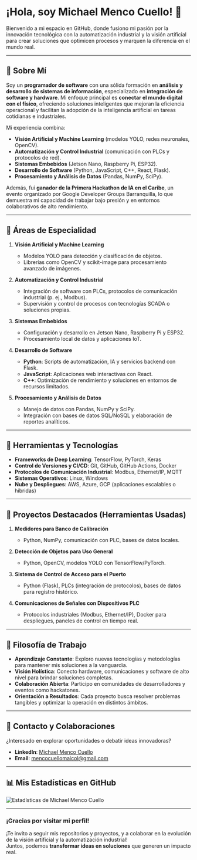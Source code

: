 # ¡Hola, soy Michael Menco Cuello! 👋

Bienvenido a mi espacio en GitHub, donde fusiono mi pasión por la innovación tecnológica con la automatización industrial y la visión artificial para crear soluciones que optimicen procesos y marquen la diferencia en el mundo real.

---

## 🚀 Sobre Mí

Soy un **programador de software** con una sólida formación en **análisis y desarrollo de sistemas de información**, especializado en **integración de software y hardware**. Mi enfoque principal es **conectar el mundo digital con el físico**, ofreciendo soluciones inteligentes que mejoran la eficiencia operacional y facilitan la adopción de la inteligencia artificial en tareas cotidianas e industriales.

Mi experiencia combina:
- **Visión Artificial y Machine Learning** (modelos YOLO, redes neuronales, OpenCV).  
- **Automatización y Control Industrial** (comunicación con PLCs y protocolos de red).  
- **Sistemas Embebidos** (Jetson Nano, Raspberry Pi, ESP32).  
- **Desarrollo de Software** (Python, JavaScript, C++, React, Flask).  
- **Procesamiento y Análisis de Datos** (Pandas, NumPy, SciPy).

Además, fui **ganador de la Primera Hackathon de IA en el Caribe**, un evento organizado por Google Developer Groups Barranquilla, lo que demuestra mi capacidad de trabajar bajo presión y en entornos colaborativos de alto rendimiento.

---

## 📌 Áreas de Especialidad

1. **Visión Artificial y Machine Learning**  
   - Modelos YOLO para detección y clasificación de objetos.  
   - Librerías como OpenCV y scikit-image para procesamiento avanzado de imágenes.

2. **Automatización y Control Industrial**  
   - Integración de software con PLCs, protocolos de comunicación industrial (p. ej., Modbus).  
   - Supervisión y control de procesos con tecnologías SCADA o soluciones propias.

3. **Sistemas Embebidos**  
   - Configuración y desarrollo en Jetson Nano, Raspberry Pi y ESP32.  
   - Procesamiento local de datos y aplicaciones IoT.

4. **Desarrollo de Software**  
   - **Python**: Scripts de automatización, IA y servicios backend con Flask.  
   - **JavaScript**: Aplicaciones web interactivas con React.  
   - **C++**: Optimización de rendimiento y soluciones en entornos de recursos limitados.

5. **Procesamiento y Análisis de Datos**  
   - Manejo de datos con Pandas, NumPy y SciPy.  
   - Integración con bases de datos SQL/NoSQL y elaboración de reportes analíticos.

---

## 🔧 Herramientas y Tecnologías

- **Frameworks de Deep Learning**: TensorFlow, PyTorch, Keras  
- **Control de Versiones y CI/CD**: Git, GitHub, GitHub Actions, Docker  
- **Protocolos de Comunicación Industrial**: Modbus, Ethernet/IP, MQTT  
- **Sistemas Operativos**: Linux, Windows  
- **Nube y Despliegues**: AWS, Azure, GCP (aplicaciones escalables o híbridas)

---

## 📂 Proyectos Destacados (Herramientas Usadas)

1. **Medidores para Banco de Calibración**  
   - Python, NumPy, comunicación con PLC, bases de datos locales.

2. **Detección de Objetos para Uso General**  
   - Python, OpenCV, modelos YOLO con TensorFlow/PyTorch.

3. **Sistema de Control de Acceso para el Puerto**  
   - Python (Flask), PLCs (integración de protocolos), bases de datos para registro histórico.

4. **Comunicaciones de Señales con Dispositivos PLC**  
   - Protocolos industriales (Modbus, Ethernet/IP), Docker para despliegues, paneles de control en tiempo real.

---

## 🌱 Filosofía de Trabajo

- **Aprendizaje Constante**: Exploro nuevas tecnologías y metodologías para mantener mis soluciones a la vanguardia.  
- **Visión Holística**: Conecto hardware, comunicaciones y software de alto nivel para brindar soluciones completas.  
- **Colaboración Abierta**: Participo en comunidades de desarrolladores y eventos como hackatones.  
- **Orientación a Resultados**: Cada proyecto busca resolver problemas tangibles y optimizar la operación en distintos ámbitos.

---

## 💬 Contacto y Colaboraciones

¿Interesado en explorar oportunidades o debatir ideas innovadoras?

- **LinkedIn**: [Michael Menco Cuello](https://www.linkedin.com/in/michael-menco-cuello-732877226/)  
- **Email**: [mencocuellomaicol@gmail.com](mailto:mencocuellomaicol@gmail.com)

---

## 📊 Mis Estadísticas en GitHub

![Estadísticas de Michael Menco Cuello](https://github-readme-stats.vercel.app/api?username=mich2dev&show_icons=true)

---

### ¡Gracias por visitar mi perfil!
¡Te invito a seguir mis repositorios y proyectos, y a colaborar en la evolución de la visión artificial y la automatización industrial!  
Juntos, podemos **transformar ideas en soluciones** que generen un impacto real.
